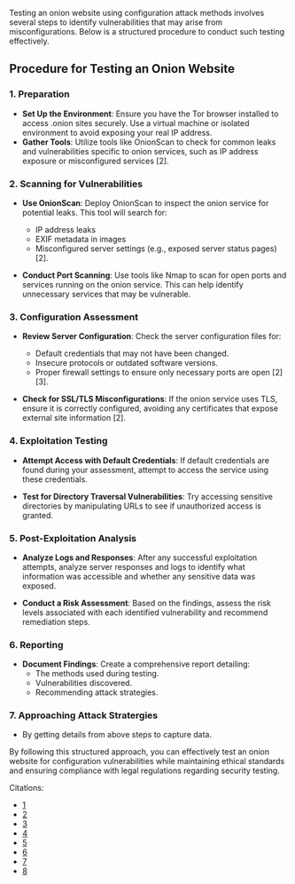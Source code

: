 Testing an onion website using configuration attack methods involves several steps to identify vulnerabilities that may arise from misconfigurations. Below is a structured procedure to conduct such testing effectively.

## Procedure for Testing an Onion Website

### **1. Preparation**

- **Set Up the Environment**: Ensure you have the Tor browser installed to access .onion sites securely. Use a virtual machine or isolated environment to avoid exposing your real IP address.
- **Gather Tools**: Utilize tools like OnionScan to check for common leaks and vulnerabilities specific to onion services, such as IP address exposure or misconfigured services [2].

### **2. Scanning for Vulnerabilities**

- **Use OnionScan**: Deploy OnionScan to inspect the onion service for potential leaks. This tool will search for:
  - IP address leaks
  - EXIF metadata in images
  - Misconfigured server settings (e.g., exposed server status pages) [2].
  
- **Conduct Port Scanning**: Use tools like Nmap to scan for open ports and services running on the onion service. This can help identify unnecessary services that may be vulnerable.

### **3. Configuration Assessment**

- **Review Server Configuration**: Check the server configuration files for:
  - Default credentials that may not have been changed.
  - Insecure protocols or outdated software versions.
  - Proper firewall settings to ensure only necessary ports are open [2][3].
  
- **Check for SSL/TLS Misconfigurations**: If the onion service uses TLS, ensure it is correctly configured, avoiding any certificates that expose external site information [2].

### **4. Exploitation Testing**

- **Attempt Access with Default Credentials**: If default credentials are found during your assessment, attempt to access the service using these credentials.
  
- **Test for Directory Traversal Vulnerabilities**: Try accessing sensitive directories by manipulating URLs to see if unauthorized access is granted.

### **5. Post-Exploitation Analysis**

- **Analyze Logs and Responses**: After any successful exploitation attempts, analyze server responses and logs to identify what information was accessible and whether any sensitive data was exposed.
  
- **Conduct a Risk Assessment**: Based on the findings, assess the risk levels associated with each identified vulnerability and recommend remediation steps.

### **6. Reporting**

- **Document Findings**: Create a comprehensive report detailing:
  - The methods used during testing.
  - Vulnerabilities discovered.
  - Recommending attack strategies.

### **7. Approaching Attack Stratergies**

- By getting details from above steps to capture data.

By following this structured approach, you can effectively test an onion website for configuration vulnerabilities while maintaining ethical standards and ensuring compliance with legal regulations regarding security testing.

Citations:
- [1](https://securityonionsolutions.com/software/)
- [2](https://riseup.net/en/security/network-security/tor/onionservices-best-practices)
- [3](https://www.geeksforgeeks.org/onion-routing/)
- [4](https://www.avast.com/c-dark-web-websites)
- [5](https://help.rapid7.com/appspider/content/api/custom-attack-module/attack-configuration-structure-reference.html)
- [6](https://docs.horizon3.ai/portal/features/attack_config/)
- [7](https://brightsec.com/blog/security-misconfiguration/)
- [8](https://brightsec.com/blog/misconfiguration-attacks/)
